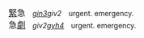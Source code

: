<big>[緊]()急</big>　*[gin3]()giv2*　urgent. emergency.   
<big>急[劇]()</big>　*giv2[gyh4]()*　urgent. emergency.








